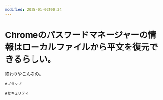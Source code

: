 ```yaml
---
modified: 2025-01-02T00:34
---
```

# Chromeのパスワードマネージャーの情報はローカルファイルから平文を復元できるらしい。

終わりやこんなの。

`#ブラウザ`

`#セキュリティ`